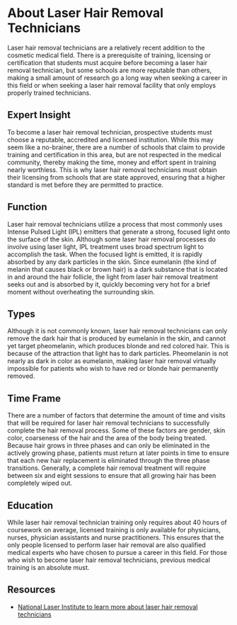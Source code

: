 # About Laser Hair Removal Technicians

Laser hair removal technicians are a relatively recent addition to the cosmetic medical field. There is a prerequisite of training, licensing or certification that students must acquire before becoming a laser hair removal technician, but some schools are more reputable than others, making a small amount of research go a long way when seeking a career in this field or when seeking a laser hair removal facility that only employs properly trained technicians.

## Expert Insight

To become a laser hair removal technician, prospective students must choose a reputable, accredited and licensed institution. While this may seem like a no-brainer, there are a number of schools that claim to provide training and certification in this area, but are not respected in the medical community, thereby making the time, money and effort spent in training nearly worthless. This is why laser hair removal technicians must obtain their licensing from schools that are state approved, ensuring that a higher standard is met before they are permitted to practice.

## Function

Laser hair removal technicians utilize a process that most commonly uses Intense Pulsed Light (IPL) emitters that generate a strong, focused light onto the surface of the skin. Although some laser hair removal processes do involve using laser light, IPL treatment uses broad spectrum light to accomplish the task. When the focused light is emitted, it is rapidly absorbed by any dark particles in the skin. Since eumelanin (the kind of melanin that causes black or brown hair) is a dark substance that is located in and around the hair follicle, the light from laser hair removal treatment seeks out and is absorbed by it, quickly becoming very hot for a brief moment without overheating the surrounding skin.

## Types

Although it is not commonly known, laser hair removal technicians can only remove the dark hair that is produced by eumelanin in the skin, and cannot yet target pheomelanin, which produces blonde and red colored hair. This is because of the attraction that light has to dark particles. Pheomelanin is not nearly as dark in color as eumelanin, making laser hair removal virtually impossible for patients who wish to have red or blonde hair permanently removed.

## Time Frame

There are a number of factors that determine the amount of time and visits that will be required for laser hair removal technicians to successfully complete the hair removal process. Some of these factors are gender, skin color, coarseness of the hair and the area of the body being treated. Because hair grows in three phases and can only be eliminated in the actively growing phase, patients must return at later points in time to ensure that each new hair replacement is eliminated through the three phase transitions. Generally, a complete hair removal treatment will require between six and eight sessions to ensure that all growing hair has been completely wiped out.

## Education

While laser hair removal technician training only requires about 40 hours of coursework on average, licensed training is only available for physicians, nurses, physician assistants and nurse practitioners. This ensures that the only people licensed to perform laser hair removal are also qualified medical experts who have chosen to pursue a career in this field. For those who wish to become laser hair removal technicians, previous medical training is an absolute must.

## Resources

- [National Laser Institute to learn more about laser hair removal technicians](http://www.nationallaserinstitute.com)

